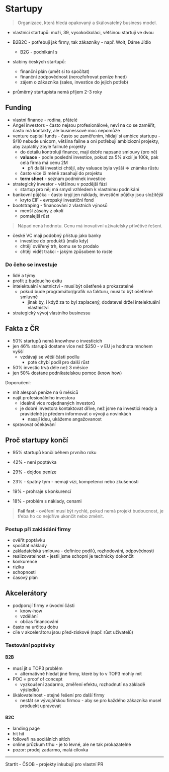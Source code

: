 # Startupy
> Organizace, která hledá opakovaný a škálovatelný business model.

- vlastníci startupů: muži, 39, vysokoškoláci, většinou startují ve dvou
- B2B2C - potřebují jak firmy, tak zákazníky - např. Wolt, Dáme Jídlo
	- B2G - podnikání s 

- slabiny českých startupů: 
	- finanční plán (umět si to spočítat)
	- finanční zodpovědnost (nerozfofrovat peníze hned)
	- zájem o zákazníka (sales, investice do jejich potřeb)

- průměrný startupista nemá příjem 2-3 roky

## Funding
- vlastní finance - rodina, přátelé
- Angel investors - často nejsou profesionálové, neví na co se zaměřit, často má kontakty, ale businessově moc nepomůže
- venture capital funds - často se zaměřením, hlídají si ambice startupu - 9/10 nebude unicorn, většina failne a oni potřebují ambiciozní projekty, aby zaplatily zbylé failnuté projekty
	- do detailu kontrolují finance, mají dobře napsané smlouvy (pro ně)
	- **valuace** - podle poslední investice, pokud za 5% akcií je 100k, pak celá firma má cenu 2M
		- při další investici chtějí, aby valuace byla vyšší => známka růstu
	- často více či méně zasahují do projektu
	- **term sheet** - seznam podmínek investice
- strategický investor - většinou v pozdější fázi
	- startup pro něj má smysl vzhledem k vlastnímu podnikání
- bankovní půjčka - často kryjí jen náklady, investiční půjčky jsou složitější
	- kryto EIF - evropský investiční fond
- bootstraping - financování z vlastních výnosů
	- menší zásahy z okolí
	- pomalejší růst

> Nápad nená hodnotu. Cenu má inovativní uživatelsky přívětivé řešení.

- české VC mají podobný přístup jako banky
	- investice do produktů (málo kdy)
	- chtějí ověřený trh, komu se to prodalo
	- chtěji vidět trakci - jakým způsobem to roste

### Do čeho se investuje
- lidé a týmy
- profit z budoucího exitu
- intelektuální vlastnictví - musí být ošetřené a prokazatelné
	- pokud bude programátor/grafik na fakturu, musí to být ošetřené smluvně
		- jinak by, i když za to byl zaplacený, dodatevel držel intelektuální vlastniství 
- strategický vývoj vlastního businessu

## Fakta z ČR
- 50% startupů nemá knowhow o investicích
- jen 46% starupů dostane více než $250 - v EU je hodnota mnohem vyšší
	- vzdávají se větší části podílu
		- poté chybí podíl pro další růst
- 50% investic trvá déle než 3 měsíce
- jen 50% dostane podnikatelskou pomoc (know how)

Doporučení:
- mít alespoň peníze na 6 měsíců
- najít profesionálního investora
	- ideálně více rozjednaných investorů
	- je dobré investora kontaktovat dříve, než jsme na investici ready a pravidelně je předem informovat o vývoji a novinkách
		- nasají ideu, ukážeme angažovanost
- spravovat očekávání

## Proč startupy končí
- 95% startupů končí během prvního roku

- 42% - není poptávka
- 29% - dojdou peníze
- 23% - špatný tým - nemají vizi, kompetenci nebo zkušenosti
- 19% - prohraje s konkurencí
- 18% - problém s náklady, cenami

> **Fail fast** - ověření musí být rychlé, pokud nemá projekt budoucnost, je třeba ho co nejdříve ukončit nebo změnit.

### Postup při zakládání firmy
- ověřit poptávku
- spočítat náklady
- zakladatelská smlouva - definice podílů, rozhodování, odpovědnosti
- realizovatelnost - jestli jsme schopni je technicky dokončit
- konkurence
- rizika
- schopnosti
- časový plán

## Akcelerátory
- podporují firmy v úvodní části
	- know-how
	- vzdělání
	- občas financování
- často na určitou dobu
- cíle v akcelerátoru jsou před-ziskové (např. růst uživatelů)

### Testování poptávky
#### B2B
- musí jít o TOP3 problém
	- alternativně hledat jiné firmy, které by to v TOP3 mohly mít
- POC = proof of concept
	- vyzkoušení zadarmo, změření efektu, rozhodnutí na základě výsledků
- škálovatelnost - stejné řešení pro další firmy
	- nestát se vývojářskou firmou - aby se pro každého zákazníka musel produekt upravovat
#### B2C
- landing page
- hit hit
- folloveři na sociálních sítích
- online průzkum trhu - je to levné, ale ne tak prokazatelné
- pozor: prodej zadarmo, malá cílovka

---
StartIt - ČSOB - projekty inkubují pro vlastní PR
